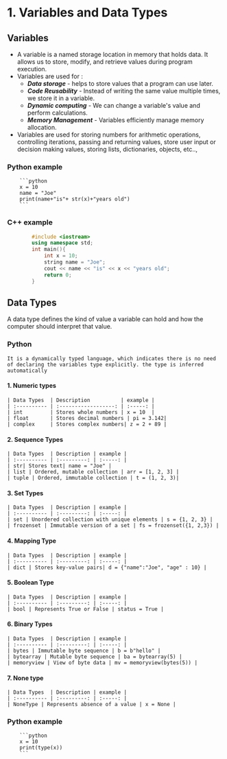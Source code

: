 # 1. Variables and Data Types

## Variables 
- A variable is a named storage location in memory that holds data. It allows us to store, modify, and retrieve values during program execution.
- Variables are used for : 
    - ***Data storage*** - helps to store values that a program can use later.
    - ***Code Reusability*** - Instead of writing the same value multiple times, we store it in a variable.
    - ***Dynamic computing*** - We can change a variable's value and perform calculations.  
    - ***Memory Management*** - Variables efficiently manage memory allocation.
- Variables are used for storing numbers for arithmetic operations, controlling iterations, passing and returning values, store user input or decision making values, storing lists, dictionaries, objects, etc..,

<!--assigning variables  -->
###     Python example
        ```python
        x = 10
        name = "Joe"
        print(name+"is"+ str(x)+"years old")
        ```

###     C++ example
```cpp
        #include <iostream>
        using namespace std;
        int main(){
            int x = 10;
            string name = "Joe";
            cout << name << "is" << x << "years old";
            return 0;
        }
```
## Data Types
A data type defines the kind of value a variable can hold and how the computer should interpret that value.

### Python 
    It is a dynamically typed language, which indicates there is no need of declaring the variables type explicitly. the type is inferred automatically 

#### 1. Numeric types
    | Data Types  | Description          | example |
    | :---------- | :------------------: | :-----: |
    | int         | Stores whole numbers | x = 10  |
    | float       |	Stores decimal numbers | pi = 3.142|
    | complex     |	Stores complex numbers| z = 2 + 89 |
#### 2. Sequence Types
    | Data Types  | Description | example |
    | :---------- | :---------: | :-----: |
    | str| Stores text| name = "Joe" |
    | list | Ordered, mutable collection | arr = [1, 2, 3] |
    | tuple | Ordered, immutable collection | t = (1, 2, 3)|
#### 3. Set Types
    | Data Types  | Description | example |
    | :---------- | :---------: | :-----: |
    | set |	Unordered collection with unique elements | s = {1, 2, 3} |
    | frozenset | Immutable version of a set | fs = frozenset({1, 2,3}) |
#### 4. Mapping Type
    | Data Types  | Description | example |
    | :---------- | :---------: | :-----: |
    | dict | Stores key-value pairs| d = {"name":"Joe", "age" : 10} |
#### 5. Boolean Type
    | Data Types  | Description | example |
    | :---------- | :---------: | :-----: |
    | bool | Represents True or False | status = True |
#### 6. Binary Types
    | Data Types  | Description | example |
    | :---------- | :---------: | :-----: |
    | bytes	| Immutable byte sequence | b = b"hello" |
    | bytearray	| Mutable byte sequence	| ba = bytearray(5) |
    | memoryview | View of byte data | mv = memoryview(bytes(5)) |
#### 7. None type
    | Data Types  | Description | example |
    | :---------- | :---------: | :-----: |
    | NoneType | Represents absence of a value | x = None |

###     Python example
        ```python
        x = 10
        print(type(x))
        ```